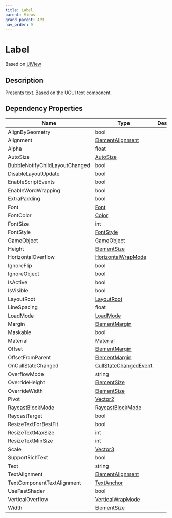 ```yaml
---
title: Label
parent: Views
grand_parent: API
nav_order: 9
---
```


# Label

Based on [UIView](UIView)

## Description

Presents text. Based on the UGUI text component.

## Dependency Properties

| Name | Type | Description |
| --- | --- | --- |
| AlignByGeometry | bool |  |
| Alignment | [ElementAlignment](ElementAlignment) |  |
| Alpha | float |  |
| AutoSize | [AutoSize](AutoSize) |  |
| BubbleNotifyChildLayoutChanged | bool |  |
| DisableLayoutUpdate | bool |  |
| EnableScriptEvents | bool |  |
| EnableWordWrapping | bool |  |
| ExtraPadding | bool |  |
| Font | [Font]("http://docs.unity3d.com/ScriptReference/Font.html") |  |
| FontColor | [Color]("http://docs.unity3d.com/ScriptReference/Color.html") |  |
| FontSize | int |  |
| FontStyle | [FontStyle]("http://docs.unity3d.com/ScriptReference/FontStyle.html") |  |
| GameObject | [GameObject]("http://docs.unity3d.com/ScriptReference/GameObject.html") |  |
| Height | [ElementSize](ElementSize) |  |
| HorizontalOverflow | [HorizontalWrapMode]("http://docs.unity3d.com/ScriptReference/HorizontalWrapMode.html") |  |
| IgnoreFlip | bool |  |
| IgnoreObject | bool |  |
| IsActive | bool |  |
| IsVisible | bool |  |
| LayoutRoot | [LayoutRoot](LayoutRoot) |  |
| LineSpacing | float |  |
| LoadMode | [LoadMode](LoadMode) |  |
| Margin | [ElementMargin](ElementMargin) |  |
| Maskable | bool |  |
| Material | [Material]("http://docs.unity3d.com/ScriptReference/Material.html") |  |
| Offset | [ElementMargin](ElementMargin) |  |
| OffsetFromParent | [ElementMargin](ElementMargin) |  |
| OnCullStateChanged | [CullStateChangedEvent]("http://docs.unity3d.com/ScriptReference/CullStateChangedEvent.html") |  |
| OverflowMode | string |  |
| OverrideHeight | [ElementSize](ElementSize) |  |
| OverrideWidth | [ElementSize](ElementSize) |  |
| Pivot | [Vector2]("http://docs.unity3d.com/ScriptReference/Vector2.html") |  |
| RaycastBlockMode | [RaycastBlockMode](RaycastBlockMode) |  |
| RaycastTarget | bool |  |
| ResizeTextForBestFit | bool |  |
| ResizeTextMaxSize | int |  |
| ResizeTextMinSize | int |  |
| Scale | [Vector3]("http://docs.unity3d.com/ScriptReference/Vector3.html") |  |
| SupportRichText | bool |  |
| Text | string |  |
| TextAlignment | [ElementAlignment](ElementAlignment) |  |
| TextComponentTextAlignment | [TextAnchor]("http://docs.unity3d.com/ScriptReference/TextAnchor.html") |  |
| UseFastShader | bool |  |
| VerticalOverflow | [VerticalWrapMode]("http://docs.unity3d.com/ScriptReference/VerticalWrapMode.html") |  |
| Width | [ElementSize](ElementSize) |  |
